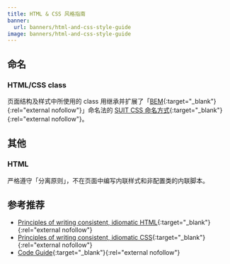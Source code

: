 ```yaml
---
title: HTML & CSS 风格指南
banner:
  url: banners/html-and-css-style-guide
image: banners/html-and-css-style-guide
---
```


## 命名

### HTML/CSS class

页面结构及样式中所使用的 class 用继承并扩展了「[BEM](http://getbem.com/){:target="_blank"}{:rel="external nofollow"}」命名法的 [SUIT CSS 命名方式](https://github.com/suitcss/suit/blob/master/doc/naming-conventions.md){:target="_blank"}{:rel="external nofollow"}。

## 其他

### HTML

严格遵守「分离原则」，不在页面中编写内联样式和非配置类的内联脚本。

## 参考推荐

- [Principles of writing consistent, idiomatic HTML](https://github.com/necolas/idiomatic-html){:target="_blank"}{:rel="external nofollow"}
- [Principles of writing consistent, idiomatic CSS](https://github.com/necolas/idiomatic-css){:target="_blank"}{:rel="external nofollow"}
- [Code Guide](https://codeguide.co/){:target="_blank"}{:rel="external nofollow"}
